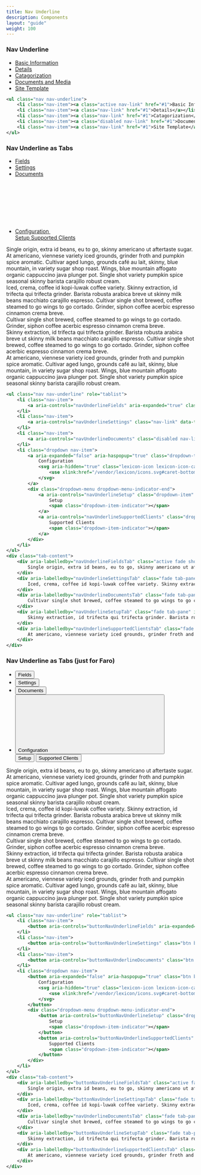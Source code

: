 ```yaml
---
title: Nav Underline
description: Components
layout: "guide"
weight: 100
---
```


<article id="nav-underline">

### Nav Underline

<ul class="nav nav-underline">
	<li class="nav-item"><a class="active nav-link" href="#1">Basic Information</a></li>
	<li class="nav-item"><a class="nav-link" href="#1">Details</a></li>
	<li class="nav-item"><a class="nav-link" href="#1">Catagorization</a></li>
	<li class="nav-item"><a class="disabled nav-link" href="#1">Documents and Media</a></li>
	<li class="nav-item"><a class="nav-link" href="#1">Site Template</a></li>
</ul>

```xml
<ul class="nav nav-underline">
	<li class="nav-item"><a class="active nav-link" href="#1">Basic Information</a></li>
	<li class="nav-item"><a class="nav-link" href="#1">Details</a></li>
	<li class="nav-item"><a class="nav-link" href="#1">Catagorization</a></li>
	<li class="nav-item"><a class="disabled nav-link" href="#1">Documents and Media</a></li>
	<li class="nav-item"><a class="nav-link" href="#1">Site Template</a></li>
</ul>
```

</article>


<article id="nav-underline-as-tabs">

### Nav Underline as Tabs

<ul class="nav nav-underline" role="tablist">
	<li class="nav-item">
		<a aria-controls="navUnderlineFields" aria-expanded="true" class="active nav-link" data-toggle="tab" href="#navUnderlineFields" id="navUnderlineFieldsTab" role="tab">Fields</a>
	</li>
	<li class="nav-item">
		<a aria-controls="navUnderlineSettings" class="nav-link" data-toggle="tab" href="#navUnderlineSettings" id="navUnderlineSettingsTab" role="tab">Settings</a>
	</li>
	<li class="nav-item">
		<a aria-controls="navUnderlineDocuments" class="disabled nav-link" href="#navUnderlineDocuments" id="navUnderlineDocumentsTab" role="tab">Documents</a>
	</li>
	<li class="dropdown nav-item">
		<a aria-expanded="false" aria-haspopup="true" class="dropdown-toggle nav-link" data-toggle="dropdown" href="#1">
			Configuration
			<svg aria-hidden="true" class="lexicon-icon lexicon-icon-caret-bottom">
				<use xlink:href="/vendor/lexicon/icons.svg#caret-bottom" />
			</svg>
		</a>
		<div class="dropdown-menu dropdown-menu-indicator-end">
			<a aria-controls="navUnderlineSetup" class="dropdown-item" data-toggle="tab" href="#navUnderlineSetup" id="navUnderlineSetupTab" role="tab">
				Setup
				<span class="dropdown-item-indicator"></span>
			</a>
			<a aria-controls="navUnderlineSupportedClients" class="dropdown-item" data-toggle="tab" href="#navUnderlineSupportedClients" id="navUnderlineSupportedClientsTab" role="tab">
				Supported Clients
				<span class="dropdown-item-indicator"></span>
			</a>
		</div>
	</li>
</ul>
<div class="tab-content">
	<div aria-labelledby="navUnderlineFieldsTab" class="active fade show tab-pane" id="navUnderlineFields" role="tabpanel">
		Single origin, extra id beans, eu to go, skinny americano ut aftertaste sugar. At americano, viennese variety iced grounds, grinder froth and pumpkin spice aromatic. Cultivar aged lungo, grounds café au lait, skinny, blue mountain, in variety sugar shop roast. Wings, blue mountain affogato organic cappuccino java plunger pot. Single shot variety pumpkin spice seasonal skinny barista carajillo robust cream.
	</div>
	<div aria-labelledby="navUnderlineSettingsTab" class="fade tab-pane" id="navUnderlineSettings" role="tabpanel">
		Iced, crema, coffee id kopi-luwak coffee variety. Skinny extraction, id trifecta qui trifecta grinder. Barista robusta arabica breve ut skinny milk beans macchiato carajillo espresso. Cultivar single shot brewed, coffee steamed to go wings to go cortado. Grinder, siphon coffee acerbic espresso cinnamon crema breve.
	</div>
	<div aria-labelledby="navUnderlineDocumentsTab" class="fade tab-pane" id="navUnderlineDocuments" role="tabpanel">
		Cultivar single shot brewed, coffee steamed to go wings to go cortado. Grinder, siphon coffee acerbic espresso cinnamon crema breve.
	</div>
	<div aria-labelledby="navUnderlineSetupTab" class="fade tab-pane" id="navUnderlineSetup" role="tabpanel">
		Skinny extraction, id trifecta qui trifecta grinder. Barista robusta arabica breve ut skinny milk beans macchiato carajillo espresso. Cultivar single shot brewed, coffee steamed to go wings to go cortado. Grinder, siphon coffee acerbic espresso cinnamon crema breve.
	</div>
	<div aria-labelledby="navUnderlineSupportedClientsTab" class="fade tab-pane" id="navUnderlineSupportedClients" role="tabpanel">
		At americano, viennese variety iced grounds, grinder froth and pumpkin spice aromatic. Cultivar aged lungo, grounds café au lait, skinny, blue mountain, in variety sugar shop roast. Wings, blue mountain affogato organic cappuccino java plunger pot. Single shot variety pumpkin spice seasonal skinny barista carajillo robust cream.
	</div>
</div>

```xml
<ul class="nav nav-underline" role="tablist">
	<li class="nav-item">
		<a aria-controls="navUnderlineFields" aria-expanded="true" class="active nav-link" data-toggle="tab" href="#navUnderlineFields" id="navUnderlineFieldsTab" role="tab">Fields</a>
	</li>
	<li class="nav-item">
		<a aria-controls="navUnderlineSettings" class="nav-link" data-toggle="tab" href="#navUnderlineSettings" id="navUnderlineSettingsTab" role="tab">Settings</a>
	</li>
	<li class="nav-item">
		<a aria-controls="navUnderlineDocuments" class="disabled nav-link" href="#navUnderlineDocuments" id="navUnderlineDocumentsTab" role="tab">Documents</a>
	</li>
	<li class="dropdown nav-item">
		<a aria-expanded="false" aria-haspopup="true" class="dropdown-toggle nav-link" data-toggle="dropdown" href="#1">
			Configuration
			<svg aria-hidden="true" class="lexicon-icon lexicon-icon-caret-bottom">
				<use xlink:href="/vendor/lexicon/icons.svg#caret-bottom" />
			</svg>
		</a>
		<div class="dropdown-menu dropdown-menu-indicator-end">
			<a aria-controls="navUnderlineSetup" class="dropdown-item" data-toggle="tab" href="#navUnderlineSetup" id="navUnderlineSetupTab" role="tab">
				Setup
				<span class="dropdown-item-indicator"></span>
			</a>
			<a aria-controls="navUnderlineSupportedClients" class="dropdown-item" data-toggle="tab" href="#navUnderlineSupportedClients" id="navUnderlineSupportedClientsTab" role="tab">
				Supported Clients
				<span class="dropdown-item-indicator"></span>
			</a>
		</div>
	</li>
</ul>
<div class="tab-content">
	<div aria-labelledby="navUnderlineFieldsTab" class="active fade show tab-pane" id="navUnderlineFields" role="tabpanel">
		Single origin, extra id beans, eu to go, skinny americano ut aftertaste sugar. At americano, viennese variety iced grounds, grinder froth and pumpkin spice aromatic. Cultivar aged lungo, grounds café au lait, skinny, blue mountain, in variety sugar shop roast. Wings, blue mountain affogato organic cappuccino java plunger pot. Single shot variety pumpkin spice seasonal skinny barista carajillo robust cream.
	</div>
	<div aria-labelledby="navUnderlineSettingsTab" class="fade tab-pane" id="navUnderlineSettings" role="tabpanel">
		Iced, crema, coffee id kopi-luwak coffee variety. Skinny extraction, id trifecta qui trifecta grinder. Barista robusta arabica breve ut skinny milk beans macchiato carajillo espresso. Cultivar single shot brewed, coffee steamed to go wings to go cortado. Grinder, siphon coffee acerbic espresso cinnamon crema breve.
	</div>
	<div aria-labelledby="navUnderlineDocumentsTab" class="fade tab-pane" id="navUnderlineDocuments" role="tabpanel">
		Cultivar single shot brewed, coffee steamed to go wings to go cortado. Grinder, siphon coffee acerbic espresso cinnamon crema breve.
	</div>
	<div aria-labelledby="navUnderlineSetupTab" class="fade tab-pane" id="navUnderlineSetup" role="tabpanel">
		Skinny extraction, id trifecta qui trifecta grinder. Barista robusta arabica breve ut skinny milk beans macchiato carajillo espresso. Cultivar single shot brewed, coffee steamed to go wings to go cortado. Grinder, siphon coffee acerbic espresso cinnamon crema breve.
	</div>
	<div aria-labelledby="navUnderlineSupportedClientsTab" class="fade tab-pane" id="navUnderlineSupportedClients" role="tabpanel">
		At americano, viennese variety iced grounds, grinder froth and pumpkin spice aromatic. Cultivar aged lungo, grounds café au lait, skinny, blue mountain, in variety sugar shop roast. Wings, blue mountain affogato organic cappuccino java plunger pot. Single shot variety pumpkin spice seasonal skinny barista carajillo robust cream.
	</div>
</div>
```

</article>


<article id="nav-underline-as-tabs-just-for-faro">

### Nav Underline as Tabs (just for Faro)

<ul class="nav nav-underline" role="tablist">
	<li class="nav-item">
		<button aria-controls="buttonNavUnderlineFields" aria-expanded="true" class="active btn btn-unstyled nav-link" data-target="#buttonNavUnderlineFields" data-toggle="tab" id="buttonNavUnderlineFieldsTab" role="tab" type="button">Fields</button>
	</li>
	<li class="nav-item">
		<button aria-controls="buttonNavUnderlineSettings" class="btn btn-unstyled nav-link" data-target="#buttonNavUnderlineSettings" data-toggle="tab" id="buttonNavUnderlineSettingsTab" role="tab" type="button">Settings</button>
	</li>
	<li class="nav-item">
		<button aria-controls="buttonNavUnderlineDocuments" class="btn btn-unstyled disabled nav-link" data-target="#buttonNavUnderlineDocuments" id="buttonNavUnderlineDocumentsTab" role="tab" type="button">Documents</button>
	</li>
	<li class="dropdown nav-item">
		<button aria-expanded="false" aria-haspopup="true" class="btn btn-unstyled dropdown-toggle nav-link" data-toggle="dropdown" type="button">
			Configuration
			<svg aria-hidden="true" class="lexicon-icon lexicon-icon-caret-bottom">
				<use xlink:href="/vendor/lexicon/icons.svg#caret-bottom" />
			</svg>
		</button>
		<div class="dropdown-menu dropdown-menu-indicator-end">
			<button aria-controls="buttonNavUnderlineSetup" class="dropdown-item" data-target="#buttonNavUnderlineSetup" data-toggle="tab" id="buttonNavUnderlineSetupTab" role="tab" type="button">
				Setup
				<span class="dropdown-item-indicator"></span>
			</button>
			<button aria-controls="buttonNavUnderlineSupportedClients" class="dropdown-item" data-target="#buttonNavUnderlineSupportedClients" data-toggle="tab" id="buttonNavUnderlineSupportedClientsTab" role="tab" type="button">
				Supported Clients
				<span class="dropdown-item-indicator"></span>
			</button>
		</div>
	</li>
</ul>
<div class="tab-content">
	<div aria-labelledby="buttonNavUnderlineFieldsTab" class="active fade show tab-pane" id="buttonNavUnderlineFields" role="tabpanel">
		Single origin, extra id beans, eu to go, skinny americano ut aftertaste sugar. At americano, viennese variety iced grounds, grinder froth and pumpkin spice aromatic. Cultivar aged lungo, grounds café au lait, skinny, blue mountain, in variety sugar shop roast. Wings, blue mountain affogato organic cappuccino java plunger pot. Single shot variety pumpkin spice seasonal skinny barista carajillo robust cream.
	</div>
	<div aria-labelledby="buttonNavUnderlineSettingsTab" class="fade tab-pane" id="buttonNavUnderlineSettings" role="tabpanel">
		Iced, crema, coffee id kopi-luwak coffee variety. Skinny extraction, id trifecta qui trifecta grinder. Barista robusta arabica breve ut skinny milk beans macchiato carajillo espresso. Cultivar single shot brewed, coffee steamed to go wings to go cortado. Grinder, siphon coffee acerbic espresso cinnamon crema breve.
	</div>
	<div aria-labelledby="navUnderlineDocumentsTab" class="fade tab-pane" id="navUnderlineDocuments" role="tabpanel">
		Cultivar single shot brewed, coffee steamed to go wings to go cortado. Grinder, siphon coffee acerbic espresso cinnamon crema breve.
	</div>
	<div aria-labelledby="buttonNavUnderlineSetupTab" class="fade tab-pane" id="buttonNavUnderlineSetup" role="tabpanel">
		Skinny extraction, id trifecta qui trifecta grinder. Barista robusta arabica breve ut skinny milk beans macchiato carajillo espresso. Cultivar single shot brewed, coffee steamed to go wings to go cortado. Grinder, siphon coffee acerbic espresso cinnamon crema breve.
	</div>
	<div aria-labelledby="buttonNavUnderlineSupportedClientsTab" class="fade tab-pane" id="buttonNavUnderlineSupportedClients" role="tabpanel">
		At americano, viennese variety iced grounds, grinder froth and pumpkin spice aromatic. Cultivar aged lungo, grounds café au lait, skinny, blue mountain, in variety sugar shop roast. Wings, blue mountain affogato organic cappuccino java plunger pot. Single shot variety pumpkin spice seasonal skinny barista carajillo robust cream.
	</div>
</div>

```xml
<ul class="nav nav-underline" role="tablist">
	<li class="nav-item">
		<button aria-controls="buttonNavUnderlineFields" aria-expanded="true" class="active btn btn-unstyled nav-link" data-target="#buttonNavUnderlineFields" data-toggle="tab" id="buttonNavUnderlineFieldsTab" role="tab" type="button">Fields</button>
	</li>
	<li class="nav-item">
		<button aria-controls="buttonNavUnderlineSettings" class="btn btn-unstyled nav-link" data-target="#buttonNavUnderlineSettings" data-toggle="tab" id="buttonNavUnderlineSettingsTab" role="tab" type="button">Settings</button>
	</li>
	<li class="nav-item">
		<button aria-controls="buttonNavUnderlineDocuments" class="btn btn-unstyled disabled nav-link" data-target="#buttonNavUnderlineDocuments" id="buttonNavUnderlineDocumentsTab" role="tab" type="button">Documents</button>
	</li>
	<li class="dropdown nav-item">
		<button aria-expanded="false" aria-haspopup="true" class="btn btn-unstyled dropdown-toggle nav-link" data-toggle="dropdown" type="button">
			Configuration
			<svg aria-hidden="true" class="lexicon-icon lexicon-icon-caret-bottom">
				<use xlink:href="/vendor/lexicon/icons.svg#caret-bottom" />
			</svg>
		</button>
		<div class="dropdown-menu dropdown-menu-indicator-end">
			<button aria-controls="buttonNavUnderlineSetup" class="dropdown-item" data-target="#buttonNavUnderlineSetup" data-toggle="tab" id="buttonNavUnderlineSetupTab" role="tab" type="button">
				Setup
				<span class="dropdown-item-indicator"></span>
			</button>
			<button aria-controls="buttonNavUnderlineSupportedClients" class="dropdown-item" data-target="#buttonNavUnderlineSupportedClients" data-toggle="tab" id="buttonNavUnderlineSupportedClientsTab" role="tab" type="button">
				Supported Clients
				<span class="dropdown-item-indicator"></span>
			</button>
		</div>
	</li>
</ul>
<div class="tab-content">
	<div aria-labelledby="buttonNavUnderlineFieldsTab" class="active fade show tab-pane" id="buttonNavUnderlineFields" role="tabpanel">
		Single origin, extra id beans, eu to go, skinny americano ut aftertaste sugar. At americano, viennese variety iced grounds, grinder froth and pumpkin spice aromatic. Cultivar aged lungo, grounds café au lait, skinny, blue mountain, in variety sugar shop roast. Wings, blue mountain affogato organic cappuccino java plunger pot. Single shot variety pumpkin spice seasonal skinny barista carajillo robust cream.
	</div>
	<div aria-labelledby="buttonNavUnderlineSettingsTab" class="fade tab-pane" id="buttonNavUnderlineSettings" role="tabpanel">
		Iced, crema, coffee id kopi-luwak coffee variety. Skinny extraction, id trifecta qui trifecta grinder. Barista robusta arabica breve ut skinny milk beans macchiato carajillo espresso. Cultivar single shot brewed, coffee steamed to go wings to go cortado. Grinder, siphon coffee acerbic espresso cinnamon crema breve.
	</div>
	<div aria-labelledby="navUnderlineDocumentsTab" class="fade tab-pane" id="navUnderlineDocuments" role="tabpanel">
		Cultivar single shot brewed, coffee steamed to go wings to go cortado. Grinder, siphon coffee acerbic espresso cinnamon crema breve.
	</div>
	<div aria-labelledby="buttonNavUnderlineSetupTab" class="fade tab-pane" id="buttonNavUnderlineSetup" role="tabpanel">
		Skinny extraction, id trifecta qui trifecta grinder. Barista robusta arabica breve ut skinny milk beans macchiato carajillo espresso. Cultivar single shot brewed, coffee steamed to go wings to go cortado. Grinder, siphon coffee acerbic espresso cinnamon crema breve.
	</div>
	<div aria-labelledby="buttonNavUnderlineSupportedClientsTab" class="fade tab-pane" id="buttonNavUnderlineSupportedClients" role="tabpanel">
		At americano, viennese variety iced grounds, grinder froth and pumpkin spice aromatic. Cultivar aged lungo, grounds café au lait, skinny, blue mountain, in variety sugar shop roast. Wings, blue mountain affogato organic cappuccino java plunger pot. Single shot variety pumpkin spice seasonal skinny barista carajillo robust cream.
	</div>
</div>
```

</article>